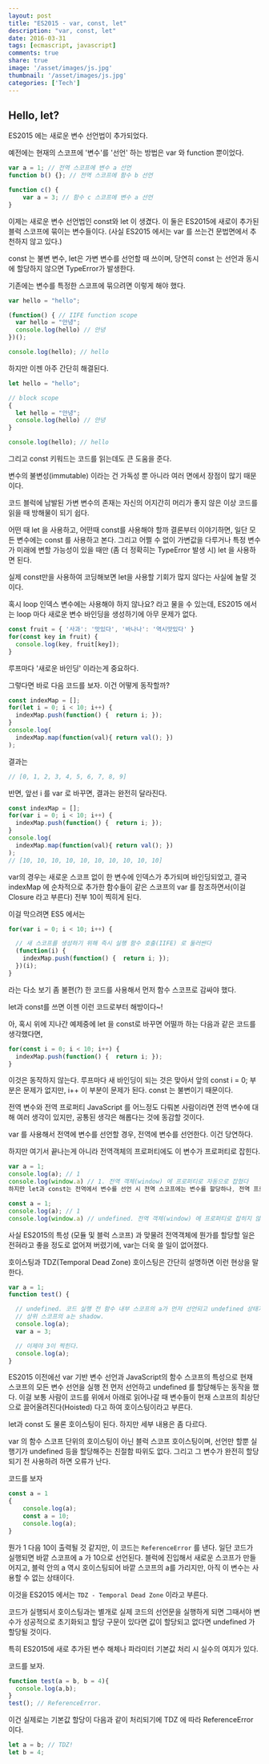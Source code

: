 ```yaml
---
layout: post
title: "ES2015 - var, const, let"
description: "var, const, let"
date: 2016-03-31
tags: [ecmascript, javascript]
comments: true
share: true
image: '/asset/images/js.jpg'
thumbnail: '/asset/images/js.jpg'
categories: ['Tech']
---
```


## Hello, let?
ES2015 에는 새로운 변수 선언법이 추가되었다.

예전에는 현재의 스코프에 '변수'를  '선언' 하는 방법은 var 와 function 뿐이었다.

```javascript
var a = 1; // 전역 스코프에 변수 a 선언
function b() {}; // 전역 스코프에 함수 b 선언

function c() {
    var a = 3; // 함수 c 스코프에 변수 a 선언
}
```

이제는 새로운 변수 선언법인 const와  let 이 생겼다. 이 둘은 ES2015에 새로이 추가된 블럭 스코프에 묶이는 변수들이다.
(사실 ES2015 에서는 var 를 쓰는건 문법면에서 추천하지 않고 있다.)

const 는 불변 변수, let은 가변 변수를 선언할 때 쓰이며, 당연히 const 는 선언과 동시에 할당하지 않으면 TypeError가 발생한다.

기존에는 변수를 특정한 스코프에 묶으려면 이렇게 해야 했다.

```javascript
var hello = "hello";

(function() { // IIFE function scope
  var hello = "안녕";
  console.log(hello) // 안녕 
})();

console.log(hello); // hello
```

하지만 이젠 아주 간단히 해결된다.

```javascript
let hello = "hello";

// block scope
{
  let hello = "안녕";
  console.log(hello) // 안녕 
}

console.log(hello); // hello
```

그리고 const 키워드는 코드를 읽는데도 큰 도움을 준다.

변수의 불변성(immutable) 이라는 건 가독성 뿐 아니라 여러 면에서 장점이 많기 때문이다.

코드 블럭에 남발된 가변 변수의 존재는 자신의 어지간히 머리가 좋지 않은 이상 코드를 읽을 때 방해물이 되기 쉽다.

어떤 때 let 을 사용하고, 어떤때 const를 사용해야 할까
결론부터 이야기하면, 일단 모든 변수에는 const 를 사용하고 본다. 그리고 어쩔 수 없이 가변값을 다루거나 특정 변수가 미래에 변할 가능성이 있을 때만 (좀 더 정확히는 TypeError 발생 시) let 을 사용하면 된다.

실제 const만을 사용하여 코딩해보면 let을 사용할 기회가 많지 않다는 사실에 놀랄 것이다.

혹시 loop 인덱스 변수에는 사용해야 하지 않나요? 라고 물을 수 있는데, ES2015 에서는 loop 마다 새로운 변수 바인딩을 생성하기에 아무 문제가 없다.

```javascript
const fruit = { '사과': '맛있다', '바나나': '역시맛있다' }
for(const key in fruit) {
  console.log(key, fruit[key]);
}
```

루프마다 '새로운 바인딩' 이라는게 중요하다.

그렇다면 바로 다음 코드를 보자. 이건 어떻게 동작할까?

```javascript
const indexMap = [];
for(let i = 0; i < 10; i++) {
  indexMap.push(function() {  return i; });
}
console.log(
  indexMap.map(function(val){ return val(); })
);
```

결과는

```javascript
// [0, 1, 2, 3, 4, 5, 6, 7, 8, 9]
```

반면, 앞선 i 를 var 로 바꾸면, 결과는 완전히 달라진다.

```javascript
const indexMap = [];
for(var i = 0; i < 10; i++) {
  indexMap.push(function() {  return i; });
}
console.log(
  indexMap.map(function(val){ return val(); })
);
// [10, 10, 10, 10, 10, 10, 10, 10, 10, 10]
```

var의 경우는 새로운 스코프 없이 한 변수에 인덱스가 추가되며 바인딩되었고, 결국 indexMap 에 순차적으로 추가한 함수들이 같은 스코프의 var 를 참조하면서(이걸 Closure 라고 부른다) 전부 10이 찍히게 된다.

이걸 막으려면 ES5 에서는

```javascript
for(var i = 0; i < 10; i++) {

  // 새 스코프를 생성하기 위해 즉시 실행 함수 호출(IIFE) 로 둘러싼다
  (function(i) {
    indexMap.push(function() {  return i; });
  })(i);
}
```

라는 다소 보기 좀 불편(?) 한 코드를 사용해서 먼저 함수 스코프로 감싸야 했다.

let과 const를 쓰면 이젠 이런 코드로부터 해방이다~!

아, 혹시 위에 지나간 예제중에 let 을 const로 바꾸면 어떨까 하는 다음과 같은 코드를 생각했다면,

```javascript
for(const i = 0; i < 10; i++) {
  indexMap.push(function() {  return i; });
}
```

이것은 동작하지 않는다. 루프마다 새 바인딩이 되는 것은 맞아서 앞의 const i = 0;  부분은 문제가 없지만, i++  이 부분이 문제가 된다. const 는 불변이기 때문이다.

전역 변수와 전역 프로퍼티
JavaScript 를 어느정도 다뤄본 사람이라면 전역 변수에 대해 여러 생각이 있지만, 공통된 생각은 해롭다는 것에 동감할 것이다.

var 를 사용해서 전역에 변수를 선언할 경우, 전역에 변수를 선언한다. 이건 당연하다.

하지만 여기서 끝나는게 아니라 전역객체의 프로퍼티에도 이 변수가 프로퍼티로 잡힌다.

```javascript
var a = 1;
console.log(a); // 1
console.log(window.a) // 1. 전역 객체(window) 에 프로퍼티로 자동으로 잡혔다
하지만 let과 const는 전역에서 변수를 선언 시 전역 스코프에는 변수를 할당하나, 전역 프로퍼티에는 변수를 할당하지 않는다. 아래 코드를 보자.

const a = 1;
console.log(a); // 1
console.log(window.a) // undefined. 전역 객체(window) 에 프로퍼티로 잡히지 않는다.
```

사실 ES2015의 특성 (모듈 및 블럭 스코프) 과 맞물려 전역객체에 뭔가를 할당할 일은 전혀라고 좋을 정도로 없어져 버렸기에, var는 더욱 쓸 일이 없어졌다.

호이스팅과 TDZ(Temporal Dead Zone)
호이스팅은 간단히 설명하면 이런 현상을 말한다.

```javascript
var a = 1;
function test() {

  // undefined. 코드 실행 전 함수 내부 스코프의 a가 먼저 선언되고 undefined 상태가 된다.
  // 상위 스코프의 a는 shadow.
  console.log(a);
  var a = 3;

  // 이제야 3이 찍힌다.
  console.log(a);
}
```

ES2015 이전에선 var 기반 변수 선언과 JavaScript의 함수 스코프의 특성으로 현재 스코프의 모든 변수 선언을 실행 전 먼저 선언하고 undefined 를 할당해두는 동작을 했다. 이걸 보통 사람이 코드를 위에서 아래로 읽어나갈 때 변수들이 현재 스코프의 최상단으로 끌어올려진다(Hoisted) 다고 하여 호이스팅이라고 부른다.

let과 const 도 물론 호이스팅이 된다. 하지만 세부 내용은 좀 다르다.

var 의 함수 스코프 단위의 호이스팅이 아닌 블럭 스코프 호이스팅이며, 선언만 할뿐 실행기가 undefined 등을 할당해주는 친절함 따위도 없다. 그리고 그 변수가 완전히 할당되기 전 사용하려 하면 오류가 난다.

코드를 보자

```javascript
const a = 1
{
    console.log(a);
    const a = 10;
    console.log(a);
}
```

뭔가 1 다음 10이 출력될 것 같지만, 이 코드는 `ReferenceError` 를 낸다. 일단 코드가 실행되면 바깥 스코프에 a 가 10으로 선언된다. 블럭에 진입해서 새로운 스코프가 만들어지고, 블럭 안의 a 역시 호이스팅되어 바깥 스코프의 a를 가리지만, 아직 이 변수는 사용할 수 없는 상태이다.

이것을 ES2015 에서는 `TDZ - Temporal Dead Zone` 이라고 부른다.

코드가 실행되서 호이스팅과는 별개로 실제 코드의 선언문을 실행하게 되면 그때서야 변수가 성공적으로 초기화되고 할당 구문이 있다면 값이 할당되고 없다면 undefined 가 할당될 것이다.

특히 ES2015에 새로 추가된 변수 해체나 파라미터 기본값 처리 시 실수의 여지가 있다.

코드를 보자.

```javascript
function test(a = b, b = 4){
  console.log(a,b);
}
test(); // ReferenceError.
```

이건 실제로는 기본값 할당이 다음과 같이 처리되기에 TDZ 에 따라 ReferenceError 이다.

```javascript
let a = b; // TDZ!
let b = 4;
```